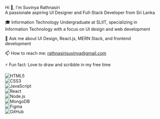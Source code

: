 Hi 👋, I'm Suvinya Rathnasiri  
A passionate aspiring UI Designer and Full-Stack Developer from Sri Lanka  

🎓 Information Technology Undergraduate at SLIIT, specializing in Information Technology with a focus on UI design and web development    

💬 Ask me about UI Design, React.js, MERN Stack, and frontend development  

📫 How to reach me: rathnasirisuvinya@gmail.com  

⚡ Fun fact: Love to draw and scribble in my free time

![HTML5](https://img.shields.io/badge/-HTML5-E34F26?logo=html5&logoColor=white)  
![CSS3](https://img.shields.io/badge/-CSS3-1572B6?logo=css3)  
![JavaScript](https://img.shields.io/badge/-JavaScript-F7DF1E?logo=javascript&logoColor=black)  
![React](https://img.shields.io/badge/-React-61DAFB?logo=react&logoColor=black)  
![Node.js](https://img.shields.io/badge/-Node.js-339933?logo=node.js&logoColor=white)  
![MongoDB](https://img.shields.io/badge/-MongoDB-47A248?logo=mongodb&logoColor=white)  
![Figma](https://img.shields.io/badge/-Figma-F24E1E?logo=figma&logoColor=white)  
![GitHub](https://img.shields.io/badge/-GitHub-181717?logo=github&logoColor=white)  

